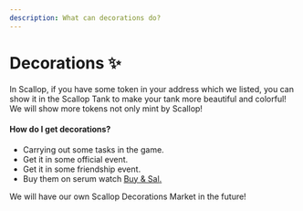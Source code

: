 ```yaml
---
description: What can decorations do?
---
```


# Decorations ✨

In Scallop, if you have some token in your address which we listed, you can show it in the Scallop Tank to make your tank more beautiful and colorful! We will show more tokens not only mint by Scallop!

#### How do I get decorations?

* Carrying out some tasks in the game.
* Get it in some official event.
* Get it in some friendship event.
* Buy them on serum watch [Buy & Sal](buy-and-sell.md)[. ](buy-and-sell.md)

We will have our own Scallop Decorations Market in the future!

